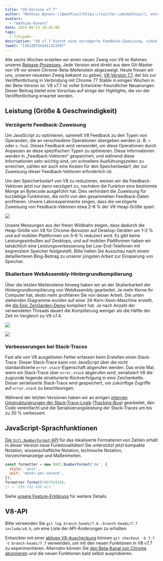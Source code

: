 ```yaml
---
title: "V8-Version v7.7"
author: "Mathias Bynens ([@mathias](https://twitter.com/mathias)), entspannter Verfasser von Release-Notes"
avatars:
  - "mathias-bynens"
date: 2019-08-13 16:45:00
tags:
  - freigabe
description: "V8 v7.7 bietet eine verzögerte Feedback-Zuweisung, schnellere WebAssembly-Hintergrundkompilierung, Stacktrace-Verbesserungen und neue Intl.NumberFormat-Funktionalität."
tweet: "1161287541611323397"
---
```

Alle sechs Wochen erstellen wir einen neuen Zweig von V8 im Rahmen unseres [Release-Prozesses](/docs/release-process). Jede Version wird direkt aus dem Git-Master von V8 vor einem Chrome-Beta-Meilenstein abgezweigt. Heute freuen wir uns, unseren neuesten Zweig bekannt zu geben, [V8-Version 7.7](https://chromium.googlesource.com/v8/v8.git/+log/branch-heads/7.7), der bis zur Veröffentlichung in Verbindung mit Chrome 77 Stable in einigen Wochen in der Beta-Version ist. V8 v7.7 ist voller Entwickler-freundlicher Neuerungen. Dieser Beitrag bietet eine Vorschau auf einige der Highlights, die vor der Veröffentlichung erwartet werden.

<!--truncate-->
## Leistung (Größe & Geschwindigkeit)

### Verzögerte Feedback-Zuweisung

Um JavaScript zu optimieren, sammelt V8 Feedback zu den Typen von Operanden, die an verschiedene Operationen übergeben werden (z. B. `+` oder `o.foo`). Dieses Feedback wird verwendet, um diese Operationen durch Anpassen an diese spezifischen Typen zu optimieren. Diese Informationen werden in „Feedback-Vektoren“ gespeichert, und während diese Informationen sehr wichtig sind, um schnellere Ausführungszeiten zu erreichen, zahlen wir auch eine Kosten für den Speicherbedarf, der zur Zuweisung dieser Feedback-Vektoren erforderlich ist.

Um den Speicherbedarf von V8 zu reduzieren, weisen wir die Feedback-Vektoren jetzt nur dann verzögert zu, nachdem die Funktion eine bestimmte Menge an Bytecode ausgeführt hat. Dies verhindert die Zuweisung für kurzlebige Funktionen, die nicht von den gesammelten Feedback-Daten profitieren. Unsere Laborexperimente zeigen, dass die verzögerte Zuweisung von Feedback-Vektoren etwa 2–8 % der V8-Heap-Größe spart.

![](/_img/v8-release-77/lazy-feedback-allocation.svg)

Unsere Messungen aus der freien Wildbahn zeigen, dass dadurch die Heap-Größe von V8 für Chrome-Benutzer auf Desktop-Geräten um 1–2 % und auf mobilen Plattformen um 5–6 % reduziert wird. Es gibt keine Leistungseinbußen auf Desktops, und auf mobilen Plattformen haben wir tatsächlich eine Leistungsverbesserung bei Low-End-Telefonen mit begrenztem Speicher festgestellt. Bitte halten Sie Ausschau nach einem detaillierteren Blog-Beitrag zu unserer jüngsten Arbeit zur Einsparung von Speicher.

### Skalierbare WebAssembly-Hintergrundkompilierung

Über die letzten Meilensteine hinweg haben wir an der Skalierbarkeit der Hintergrundkompilierung von WebAssembly gearbeitet. Je mehr Kerne Ihr Computer hat, desto mehr profitieren Sie von dieser Arbeit. Die unten stehenden Diagramme wurden auf einer 24-Kern-Xeon-Maschine erstellt, die [die Epic ZenGarden-Demo](https://s3.amazonaws.com/mozilla-games/ZenGarden/EpicZenGarden.html) kompiliert hat. Je nach Anzahl der verwendeten Threads dauert die Kompilierung weniger als die Hälfte der Zeit im Vergleich zu V8 v7.4.

![](/_img/v8-release-77/liftoff-compilation-speedup.svg)

![](/_img/v8-release-77/turbofan-compilation-speedup.svg)

### Verbesserungen bei Stack-Traces

Fast alle von V8 ausgelösten Fehler erfassen beim Erstellen einen Stack-Trace. Dieser Stack-Trace kann von JavaScript über die nicht standardisierte `error.stack`-Eigenschaft abgerufen werden. Das erste Mal, wenn ein Stack-Trace über `error.stack` abgerufen wird, serialisiert V8 die zugrunde liegende strukturierte Rückverfolgung in eine Zeichenkette. Dieser serialisierte Stack-Trace wird gespeichert, um zukünftige Zugriffe auf `error.stack` zu beschleunigen.

Während der letzten Versionen haben wir an einigen [internen Umstrukturierungen der Stack-Trace-Logik](https://docs.google.com/document/d/1WIpwLgkIyeHqZBc9D3zDtWr7PL-m_cH6mfjvmoC6kSs/edit) ([Tracking-Bug](https://bugs.chromium.org/p/v8/issues/detail?id=8742)) gearbeitet, den Code vereinfacht und die Serialisierungsleistung der Stack-Traces um bis zu 30 % verbessert.

## JavaScript-Sprachfunktionen

[Die `Intl.NumberFormat`-API](/features/intl-numberformat) für das lokalisierte Formatieren von Zahlen erhält in dieser Version neue Funktionalitäten! Sie unterstützt jetzt kompakte Notation, wissenschaftliche Notation, technische Notation, Vorzeichenanzeige und Maßeinheiten.

```js
const formatter = new Intl.NumberFormat('de', {
  style: 'unit',
  unit: 'meter-per-second',
});
formatter.format(299792458);
// → '299.792.458 m/s'
```

Siehe [unsere Feature-Erklärung](/features/intl-numberformat) für weitere Details.

## V8-API

Bitte verwenden Sie `git log branch-heads/7.6..branch-heads/7.7 include/v8.h`, um eine Liste der API-Änderungen zu erhalten.

Entwickler mit einer [aktiven V8-Auscheckung](/docs/source-code#using-git) können `git checkout -b 7.7 -t branch-heads/7.7` verwenden, um mit den neuen Funktionen in V8 v7.7 zu experimentieren. Alternativ können Sie [den Beta-Kanal von Chrome abonnieren](https://www.google.com/chrome/browser/beta.html) und die neuen Funktionen bald selbst ausprobieren.
